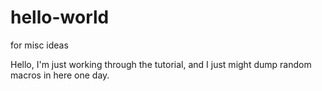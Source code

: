 # hello-world
for misc ideas

Hello, I'm just working through the tutorial, and I just might dump random macros in here one day.

